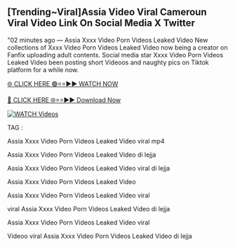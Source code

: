 ## [Trending~Viral]Assia Video Viral Cameroun Viral Video Link On Social Media X Twitter


"02 minutes ago —  Assia Xxxx Video Porn Videos Leaked Video New collections of   Xxxx Video Porn Videos Leaked Video now being a creator on Fanfix uploading adult contents. Social media star   Xxxx Video Porn Videos Leaked Video been posting short Videoos and naughty pics on Tiktok platform for a while now.


[🌐 CLICK HERE 🟢==►► WATCH NOW](https://ultra-bulletin.blogspot.com/p/ultra-bulletin-23.html)

[🔴 CLICK HERE 🌐==►► Download Now](https://ultra-bulletin.blogspot.com/p/ultra-bulletin-23.html)

[![WATCH Videos](https://i.imgur.com/dJHk4Zq.gif)](https://ultra-bulletin.blogspot.com/p/ultra-bulletin-23.html)


TAG :

Assia Xxxx Video Porn Videos Leaked Video viral mp4

Assia Xxxx Video Porn Videos Leaked Video di lejja

Assia Xxxx Video Porn Videos Leaked Video viral di lejja

Assia Xxxx Video Porn Videos Leaked Video

Assia Xxxx Video Porn Videos Leaked Video viral

viral Assia Xxxx Video Porn Videos Leaked Video di lejja

Assia Xxxx Video Porn Videos Leaked Video viral

Videoo viral Assia Xxxx Video Porn Videos Leaked Video di lejja
